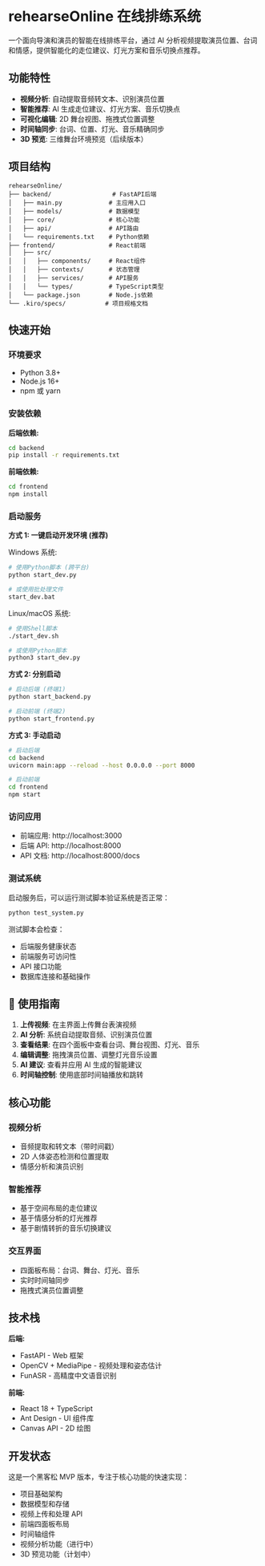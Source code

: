 # rehearseOnline 在线排练系统

一个面向导演和演员的智能在线排练平台，通过 AI 分析视频提取演员位置、台词和情感，提供智能化的走位建议、灯光方案和音乐切换点推荐。

## 功能特性

- **视频分析**: 自动提取音频转文本、识别演员位置
- **智能推荐**: AI 生成走位建议、灯光方案、音乐切换点
- **可视化编辑**: 2D 舞台视图、拖拽式位置调整
- **时间轴同步**: 台词、位置、灯光、音乐精确同步
- **3D 预览**: 三维舞台环境预览（后续版本）

## 项目结构

```
rehearseOnline/
├── backend/                 # FastAPI后端
│   ├── main.py             # 主应用入口
│   ├── models/             # 数据模型
│   ├── core/               # 核心功能
│   ├── api/                # API路由
│   └── requirements.txt    # Python依赖
├── frontend/               # React前端
│   ├── src/
│   │   ├── components/     # React组件
│   │   ├── contexts/       # 状态管理
│   │   ├── services/       # API服务
│   │   └── types/          # TypeScript类型
│   └── package.json        # Node.js依赖
└── .kiro/specs/           # 项目规格文档
```

## 快速开始

### 环境要求

- Python 3.8+
- Node.js 16+
- npm 或 yarn

### 安装依赖

**后端依赖:**

```bash
cd backend
pip install -r requirements.txt
```

**前端依赖:**

```bash
cd frontend
npm install
```

### 启动服务

**方式 1: 一键启动开发环境 (推荐)**

Windows 系统:

```bash
# 使用Python脚本 (跨平台)
python start_dev.py

# 或使用批处理文件
start_dev.bat
```

Linux/macOS 系统:

```bash
# 使用Shell脚本
./start_dev.sh

# 或使用Python脚本
python3 start_dev.py
```

**方式 2: 分别启动**

```bash
# 启动后端 (终端1)
python start_backend.py

# 启动前端 (终端2)
python start_frontend.py
```

**方式 3: 手动启动**

```bash
# 启动后端
cd backend
uvicorn main:app --reload --host 0.0.0.0 --port 8000

# 启动前端
cd frontend
npm start
```

### 访问应用

- 前端应用: http://localhost:3000
- 后端 API: http://localhost:8000
- API 文档: http://localhost:8000/docs

### 测试系统

启动服务后，可以运行测试脚本验证系统是否正常：

```bash
python test_system.py
```

测试脚本会检查：

- 后端服务健康状态
- 前端服务可访问性
- API 接口功能
- 数据库连接和基础操作

## 📖 使用指南

1. **上传视频**: 在主界面上传舞台表演视频
2. **AI 分析**: 系统自动提取音频、识别演员位置
3. **查看结果**: 在四个面板中查看台词、舞台视图、灯光、音乐
4. **编辑调整**: 拖拽演员位置、调整灯光音乐设置
5. **AI 建议**: 查看并应用 AI 生成的智能建议
6. **时间轴控制**: 使用底部时间轴播放和跳转

## 核心功能

### 视频分析

- 音频提取和转文本（带时间戳）
- 2D 人体姿态检测和位置提取
- 情感分析和演员识别

### 智能推荐

- 基于空间布局的走位建议
- 基于情感分析的灯光推荐
- 基于剧情转折的音乐切换建议

### 交互界面

- 四面板布局：台词、舞台、灯光、音乐
- 实时时间轴同步
- 拖拽式演员位置调整

## 技术栈

**后端:**

- FastAPI - Web 框架
- OpenCV + MediaPipe - 视频处理和姿态估计
- FunASR - 高精度中文语音识别

**前端:**

- React 18 + TypeScript
- Ant Design - UI 组件库
- Canvas API - 2D 绘图

## 开发状态

这是一个黑客松 MVP 版本，专注于核心功能的快速实现：

- 项目基础架构
- 数据模型和存储
- 视频上传和处理 API
- 前端四面板布局
- 时间轴组件
- 视频分析功能（进行中）
- 3D 预览功能（计划中）
